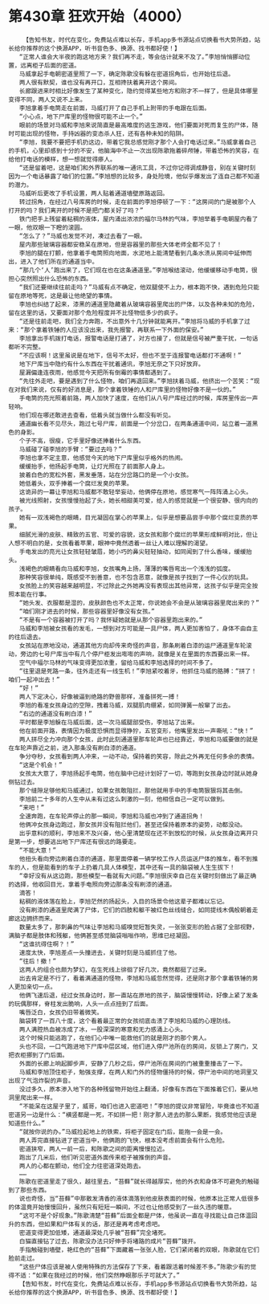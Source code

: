# 第430章 狂欢开始（4000）
        【告知书友，时代在变化，免费站点难以长存，手机app多书源站点切换看书大势所趋，站长给你推荐的这个换源APP，听书音色多、换源、找书都好使！】
       “正常人谁会大半夜的跑这地方来？我们再不走，等会估计就来不及了。”李旭悄悄挪动位置，远离柜子后面的密道。
       马威拿起手电朝密道里照了一下，确定陈歌没有躲在密道拐角后，也开始往后退。
       两人很有默契，谁也没有再开口，互相搀扶着离开这个房间。
       长廊跟进来时相比好像发生了某种变化，隐约觉得某些地方和刚才不一样了，但是具体哪里变得不同，两人又说不上来。
       李旭拿着手电筒走在前面，马威打开了自己手机上附带的手电跟在后面。
       “小心点，地下尸库里的怪物很可能不止一个。”
       眼前的场景对马威和李旭来说简直是最高难度的逃生游戏，他们要面对死而复生的尸体，随时可能出现的怪物，手持凶器的变态杀人狂，还有各种未知的陷阱。
       “李旭，我要不要把手机扔这边，带着它我总感觉刚才那个人会打电话过来。”马威拿着自己的手机，心里却感到十分的不安，他脑海中不止一次出现陈歌拖着碎颅锤，带着恐怖的笑容，在给他打电话的模样，想一想就觉得瘆人。
       “还是留着吧，这是咱们和外界联系的唯一通讯工具，不过你记得调成静音，别在关键时刻因为一个电话暴露了咱们的位置。”李旭想的比较多，身处险境，他似乎爆发出了连自己都不知道的潜力。
       马威听后更改了手机设置，两人贴着通道墙壁原路返回。
       转过拐角，在经过八号库房的时候，走在前面的李旭停顿了一下：“这房间的门是被那个人打开的吗？我们离开的时候不是把门都关好了吗？”
       铁门把手上残留着粘稠的液体，屋内涌出浓浓的福尔马林的气味，李旭举着手电朝屋内看了一眼，他双眼一下瞪的滚圆。
       “怎么了？”马威也发觉不对，凑过去看了一眼。
       屋内那些玻璃容器都安稳呆在原地，但是容器里的那些大体老师全都不见了！
       李旭的腿在打颤，他拿着手电筒照向地面，水泥地上能清楚看到几条水渍从房间中延伸而出，进入了他们所在的通道当中。
       “那几个‘人’跑出来了，它们现在也在这条通道里。”李旭喉结滚动，他缓缓移动手电筒，很担心突然照出什么恐怖的东西。
       “我们还要继续往前走吗？”马威有点不确定，他双腿使不上力，根本跑不快，遇到危险只能留在原地等死，这是最让他绝望的事情。
       李旭也纠结了起来，漆黑的通道里隐藏着从玻璃容器里爬出的尸体，以及各种未知的危险，留在这里的话，又要面对那个危险程度并不比怪物低多少的疯子。
       “还是往前走吧，我们全力奔跑，不出意外十几分钟就能离开。”李旭将马威的手机拿了过来：“那个拿着铁锤的人应该没出来，我先报警，再联系一下外面的保安。”
       李旭拿出手机拨打电话，报警电话是打通了，对方也接了，但就是信号被严重干扰，一句话都听不完整。
       “不应该啊！这里虽说是在地下，信号不太好，但也不至于连报警电话都打不通啊！”
       地下尸库当中隐约有什么东西在干扰着通讯，李旭无奈之下只好放弃。
       屋漏偏逢连夜雨，他感觉今天把所有倒霉的事情都遇到了。
       “先往外走吧，要是遇到了什么怪物，咱们再退回来。”李旭扶着马威，他挤出一个苦笑：“现在对我们来说，仅有的好消息是，那个拿着铁锤的人和尸库里的怪物好像不是一伙的。”
       手电筒的亮光照着前路，两人加快了速度，在他们从八号尸库经过的时候，库房里传出一声轻响。
       他们现在哪还敢进去查看，低着头就当做什么都没有听见。
       通道幽长看不见尽头，跑过七号尸库，前面是一个分岔口，在两条通道中间，站立着一道黑色的身影。
       个子不高，很瘦，它手里好像还捧着什么东西。
       马威碰了碰李旭的手臂：“要过去吗？”
       李旭也拿不定主意，他感觉今天的地下尸库里似乎格外的热闹。
       缓缓抬手，他扬起手电筒，让灯光照在了前面那人身上。
       披着白色的宽松外套，黑发垂落，站在分岔路口的是一个小女孩。
       她低着头，双手捧着一个腐烂发臭的苹果。
       这诡异的一幕让李旭和马威都不敢轻举妄动，他俩停在原地，感觉寒气一阵阵涌上心头。
       被光线照射，女孩慢慢抬起了头，她长相甜美可爱，给人的感觉就是一个很安静、很内向的孩子。
       她有一双浅褐色的眼睛，目光凝固在掌心的苹果上，似乎是想要品尝手中那个腐烂变质的苹果。
       细腻光滑的皮肤、精致的五官、可爱的容貌，这女孩和那个腐烂的苹果形成鲜明对比，但让人想不明白的是，女孩看着苹果，眼神中竟然透着一丝让人难以理解的渴望。
       手电发出的亮光让女孩轻轻皱眉，她小巧的鼻尖轻轻抽动，如同闻到了什么香味，缓缓抬头。
       浅褐色的眼睛看向马威和李旭，女孩嘴角上扬，薄薄的嘴唇弯出一个浅浅的弧度。
       那种笑容很单纯，既感受不到善意，也不包含恶意，就像是孩子找到了一件心仪的玩具。
       女孩脸上的笑容越来越明显，不过除此之外她再没有表现出其他异常，这孩子似乎是完全按照本能在行事。
       “她头发、衣服都是湿的，皮肤颜色也不太正常，你说她会不会是从玻璃容器里爬出来的？”
       “咱们刚才进去的时候，那些容器里好像没有女孩。”
       “不是有一个容器被打开了吗？我怀疑她就是从那个容器里跑出来的。”
       马威和李旭被女孩看的发毛，一想到对方可能是一具尸体，两人更加害怕了，身体不由自主的往后退去。
       女孩站在原地没动，通道其他方向却传来奇怪的声音，那条刷着白漆的运尸通道里车轮滚动，旁边的七号尸库当中有几个停尸柜发出嘭嘭的声响，就像是关在里面的东西要出来一样。
       空气中福尔马林的气味变得更加浓重，留给马威和李旭选择的时间不多了。
       “往里退是死路一条，往外走还有一线生机！”李旭紧咬着牙，他抓住马威的胳膊：“拼了！咱们一起冲出去！”
       “好！”
       两人下定决心，好像被逼到绝路的野兽那样，准备拼死一搏！
       李旭的看准女孩身边的空隙，拽着马威，双腿肌肉绷紧，如同弹簧一般窜了出去。
       “右边的通道没有刷白漆！”
       平时都是李旭躲在马威后面，这一次马威腿部受伤，李旭站了出来。
       他在前面开路，表情因为极度恐惧而显得狰狞，五官变形，他嘴里发出一声嘶吼：“快！”
       两人拼尽全力冲向那个女孩，此时此刻通道里那车轮声也已经靠近，李旭和马威要做的就是在车轮声靠近之前，进入那条没有刷白漆的通道。
       争分夺秒，女孩看到两人冲来，一动不动，保持着的笑容，除此之外再无任何多余的表情。
       “这是个机会！”
       女孩太大意了，李旭扬起手电筒，他在脑中已经计划好了一切，等跑到女孩身边时就从她身侧钻过去。
       那个缝隙足够他和马威通过，如果女孩敢阻拦，那他就用手中的手电筒狠狠将其击倒。
       李旭前二十多年的人生中从未有过这么刺激的一刻，他相信自己一定可以做到。
       “来吧！”
       全速奔跑，在车轮声停止的那一瞬间，李旭和马威也冲到了通道拐角！
       他俩冲女孩身边跑过，那女孩并没有阻拦他们，甚至还保持着原本的姿势，动都没动。
       出乎意料的顺利，李旭来不及兴奋，他心里清楚现在还不到放松的时候，从女孩身边离开只是第一步，想要逃出地下尸库还有很远的路要走。
       “不能大意！”
       他扭头看向旁边刷着白漆的通道，那里面停着一辆学校工作人员运送尸体的推车，看不到推车的人，但是能看到的车子上扔着几具人体模型，其中还有一具的脑袋被人生生拔下！
       “幸好没有从这边跑，那些模型一看就有大问题。”李旭很庆幸自己在关键时刻做出了最正确的选择，他收回目光，拿着手电照向旁边那条没有刷漆的通道。
       滴答！
       粘稠的液体落在脸上，李旭茫然的扬起头，入目的场景令他这辈子都难以忘记。
       没有刷漆的通道里爬满了尸体，它们的四肢和躯干被红色丝线缝合，如同提线木偶般朝着走廊这边拥挤而来。
       数量太多了，那刺鼻的气味让李旭和马威嗅觉短暂失灵，一张张变形的脸占据了全部视野，满脑子都是肢体和残躯，他俩甚至感觉脑袋嗡嗡作响，思维已经凝固。
       “这谁抗得住啊？！”
       速度太快，李旭差点一头撞进去，关键时刻是马威抓住了他。
       “往后！撤！”
       这两人的组合也颇为梦幻，在生死线上徘徊了好几次，竟然都挺了过来。
       出去肯定是不行了，看着满通道的怪物，李旭和马威忽然觉得，还是刚才那个拿着铁锤的男人更加亲切一点。
       他俩飞速后退，经过女孩身边时，那一直站在原地的孩子，脑袋慢慢转动，好像上紧了发条的玩偶那样，脊柱发出脆响，人头一点点扭到了后面。
       嘴唇泛白，女孩仍旧带着微笑。
       脑袋转了一百八十度，这个看着最正常的女孩彻底击溃了李旭和马威的心理防线。
       两人满腔热血被冻成了冰，一股深深的寒意和无力感涌上心头。
       这个时候只能逃跑了，在他们心中唯一能救他们的就是刚才的那个男人。
       头也不回，一口气跑进地下尸库中层区域，他们进入停尸池所在的房间，反锁上了房门，又把衣柜挪到了门后面。
       外面的长廊上响起脚步声，安静了几秒之后，停尸池所在房间的门被重重撞击了一下。
       马威和李旭顶住柜子，勉强支撑，在两人和门外的怪物僵持的时候，停尸池中间的地洞里又出现了气泡炸裂的声音。
       没过多久，原本渗入地下的各种残留物开始往上翻涌，好像有东西在下面推着它们，要从地洞里爬出来一样。
       “不能呆在这屋子里了，威哥，咱们也进入密道吧！”李旭的提议非常冒险，毕竟谁也不知道密道另一边是什么：“横竖都是一死，不如拼一把！刚才那人进去的那么果断，我感觉他应该是知道些什么。”
       “就按你说的办。”马威捡起地上的铁索，将柜子固定在门后，能拖一会是一会。
       两人弄完直接钻进了密道当中，他俩跑的飞快，根本没考虑前面会有什么危险。
       密道狭窄，两人一前一后，和陈歌之间的距离慢慢拉近。
       跑出了几米后，他们听见密道外面传来柜子被推倒的声音。
       两人的心都在颤动，他们全力往密道深处跑去。
       ……
       陈歌在密道里走了很久，越往里去，“苔藓”就长得越厚实，他的外衣和身体不可避免的触碰到了那些东西。
       说也奇怪，当“苔藓”中那散发清香的液体滴落到他皮肤表面的时候，他原本比正常人低很多的体温竟开始慢慢回升，虽然只有短短一瞬间，不过也让他感受到了一丝久违的暖意。
       “这可不是个好现象。”陈歌清楚“苔藓”后面全都是尸体，他虽说一直在寻找能让自己体温回升的东西，但如果和尸体有关的话，那还是再考虑考虑吧。
       密道变得更加低矮，通道最深处几乎被“苔藓”完全堵死。
       白猫直接钻了过去，陈歌没办法只好伸手将堵路的成片“苔藓”拨开。
       手指触碰到墙壁，艳红色的“苔藓”下面藏着一张张人脸，它们紧闭着的双眼，陈歌就在它们脸前走过。
       “这些尸体应该是被人使用特殊的方法保存了下来，看着跟活着时候差不多。”陈歌少有的觉得不适：“如果在我经过的时候，他们突然睁眼那乐子可就大了。”
       【告知书友，时代在变化，免费站点难以长存，手机app多书源站点切换看书大势所趋，站长给你推荐的这个换源APP，听书音色多、换源、找书都好使！】
